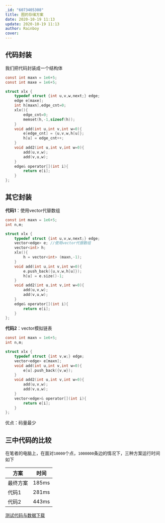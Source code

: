 ```yaml
---
_id: "6073405308"
title: 图的存储方案
date: 2020-10-19 11:13
update: 2020-10-19 11:13
author: Rainboy
cover: 
---
```


## 代码封装

我们把代码封装成一个结构体
<!-- template start -->
```c
const int maxn = 1e6+5;
const int maxe = 1e6+5;

struct xlx {
    typedef struct {int u,v,w,next;} edge;
    edge e[maxe];
    int h[maxn],edge_cnt=0;
    xlx(){
        edge_cnt=0;
        memset(h,-1,sizeof(h));
    }
    void add(int u,int v,int w=0){
        e[edge_cnt] = {u,v,w,h[u]};
        h[u] = edge_cnt++;
    }
    void add2(int u,int v,int w=0){
        add(u,v,w);
        add(v,u,w);
    }
    edge& operator[](int i){
        return e[i];
    }
};
```
<!-- template end -->


## 其它封装


**代码1**：使用vector代替数组


```c
const int maxn = 1e6+5;
int n,m;

struct xlx {
    typedef struct {int u,v,w,next;} edge;
    vector<edge> e; //使用vector代替数组
    vector<int> h;
    xlx(){
        h = vector<int> (maxn,-1);
    }
    void add(int u,int v,int w=0){
        e.push_back({u,v,w,h[u]});
        h[u] = e.size()-1;
    }
    void add2(int u,int v,int w=0){
        add(u,v,w);
        add(v,u,w);
    }
    edge& operator[](int i){
        return e[i];
    }
};
```


**代码2**：vector模拟链表

```c
const int maxn = 1e6+5;
int n,m;

struct xlx {
    typedef struct {int v,w;} edge;
    vector<edge> e[maxn];
    void add(int u,int v,int w=0){
        e[u].push_back({v,w});
    }
    void add2(int u,int v,int w=0){
        add(u,v,w);
        add(v,u,w);
    }
    vector<edge>& operator[](int i){
        return e[i];
    }
};
```

优点：码量最少


## 三中代码的比较

在笔者的电脑上，在面对`10000`个点，`1000000`条边的情况下，三种方案运行时间如下

| 方案     | 时间  |
|----------|-------|
| 最终方案 | 185ms |
| 代码1    | 281ms |
| 代码2    | 443ms |


[测试代码与数据下载](./res/data.zip)

